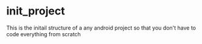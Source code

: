 # init_project
This is the initail structure of a any android project so that you don't have to code everything from scratch
